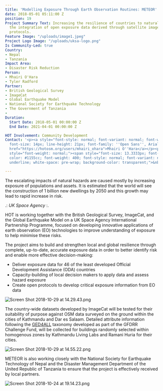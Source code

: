 ```yaml
---
title: 'Modelling Exposure Through Earth Observation Routines: METEOR'
date: 2018-05-01 05:11:00 Z
position: 19
Project Summary Text: Increasing the resilience of countries to natural hazards through
  the integration of open exposure data derived through satellite imagery and open
  protocols.
Feature Image: "/uploads/image1.jpeg"
Project Logo Image: "/uploads/uksa-logo.png"
Is Community-Led: true
Country:
- Nepal
- Tanzania
Impact Area:
- Disaster Risk Reduction
Person:
- Mhairi O'Hara
- Tyler Radford
Partner:
- British Geological Survey
- ImageCat
- Global Earthquake Model
- National Society for Earthquake Technology
- The Government of Tanzania
- 
Duration:
  Start Date: 2018-05-01 00:00:00 Z
  End Date: 2021-04-01 00:00:00 Z

HOT Involvement: Community Development
Contact: '<p><a style="font-style: normal; font-variant: normal; font-weight: normal;
  font-size: 14px; line-height: 21px; font-family: ''Open Sans'', Arial, sans-serif;"
  href="https://hotosm.org/users/mhairi_ohara">Mhairi O''Hara</a></p><p><span id="docs-internal-guid-5b0146ac-bd95-b3a9-b5e1-d7577b7d9ba3"
  style="font-weight: normal;"><span style="font-size: 13.3333px; font-family: Calibri;
  color: #1155cc; font-weight: 400; font-style: normal; font-variant: normal; text-decoration:
  underline; white-space: pre-wrap; background-color: transparent;">&nbsp;</span></a></span></p>'

---
```


The escalating impacts of natural hazards are caused mostly by increasing exposure of populations and assets. It is estimated that the world will see the construction of 1 billion new dwellings by 2050 and this growth may lead to rapid increase in risk.

.: *UK Space Agency* :.

HOT is working together with the British Geological Survey, ImageCat, and the Global Earthquake Model on a UK Space Agency International Partnership Programme, focused on developing innovative applications of earth observation (EO) technologies to improve understanding of exposure to help minimise these risks. 

The project aims to build and strengthen local and global resilience through complete, up-to-date, accurate exposure data in order to better identify risk and enable more effective decision-making:

- Deliver exposure data for 46 of the least developed Official Development Assistance (ODA) countries
- Capacity-building of local decision makers to apply data and assess hazard exposure
- Create open protocols to develop critical exposure information from EO data

![Screen Shot 2018-10-29 at 14.29.43.png](/uploads/Screen%20Shot%202018-10-29%20at%2014.29.43.png)

The country-wide datasets developed by ImageCat will be tested for their suitability of purpose against OSM data surveyed on the ground  within the cities of Kathmandu and Dar es Salaam. Detailed attribute information following the [GED4ALL](https://wiki.openstreetmap.org/wiki/GED4ALL) taxonomy developed as part of the GFDRR Challenge Fund, will be collected for buildings randomly selected within homogenous zones by Kathmandu Living Labs and Ramani Huria for their cities. 

![Screen Shot 2018-10-29 at 14.55.22.png](/uploads/Screen%20Shot%202018-10-29%20at%2014.55.22.png)

METEOR is also working closely with the National Society for Earthquake Technology of Nepal and the Disaster Management Department of the United Republic of Tanzania to ensure that the project is effectively received by local partners.

![Screen Shot 2018-10-24 at 19.14.23.png](/uploads/Screen%20Shot%202018-10-24%20at%2019.14.23.png)
